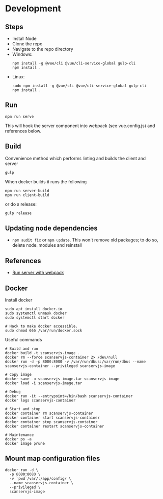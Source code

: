 # Development

## Steps

* Install Node
* Clone the repo
* Navigate to the repo directory
* Windows:
  ```
  npm install -g @vue/cli @vue/cli-service-global gulp-cli
  npm install .
  ```
* Linux:
  ```
  sudo npm install -g @vue/cli @vue/cli-service-global gulp-cli
  npm install .
  ```

## Run
```
npm run serve
```

This will hook the server component into webpack (see vue.config.js) and
references below.

## Build

Convenience method which performs linting and builds the client and server
```
gulp
```

When docker builds it runs the following
```
npm run server-build
npm run client-build
```

or do a release:
```
gulp release
```

## Updating node dependencies
* `npm audit fix` or `npm update`. This won't remove old packages; to do so,
  delete node_modules and reinstall

## References
* [Run server with webpack](https://dennisreimann.de/articles/vue-cli-serve-express.html)

## Docker

Install docker
```
sudo apt install docker.io
sudo systemctl unmask docker
sudo systemctl start docker

# Hack to make docker accessible.
sudo chmod 666 /var/run/docker.sock
```

Useful commands
```console
# Build and run
docker build -t scanservjs-image .
docker rm --force scanservjs-container 2> /dev/null
docker run -d -p 8080:8080 -v /var/run/dbus:/var/run/dbus --name scanservjs-container --privileged scanservjs-image

# Copy image
docker save -o scanservjs-image.tar scanservjs-image
docker load -i scanservjs-image.tar

# Debug
docker run -it --entrypoint=/bin/bash scanservjs-container
docker logs scanservjs-container

# Start and stop
docker container rm scanservjs-container
docker container start scanservjs-container
docker container stop scanservjs-container
docker container restart scanservjs-container

# Maintenance
docker ps -a
docker image prune
```

## Mount map configuration files
```
docker run -d \
  -p 8080:8080 \
  -v `pwd`/var/:/app/config/ \
  --name scanservjs-container \
  --privileged \
  scanservjs-image
```
